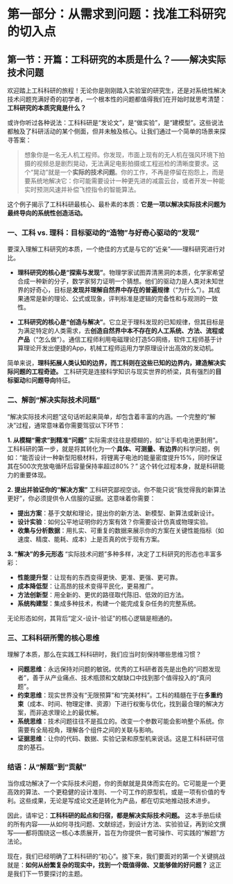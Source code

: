 # 第一部分：从需求到问题：找准工科研究的切入点

## 第一节：开篇：工科研究的本质是什么？——解决实际技术问题

欢迎踏上工科科研的旅程！无论你是刚刚踏入实验室的研究生，还是对系统性解决技术问题充满好奇的初学者，一个根本性的问题都值得我们在开始时就思考清楚：**工科研究的本质究竟是什么？**

或许你听过各种说法：工科科研是“发论文”，是“做实验”，是“建模型”。这些说法都触及了科研活动的某个侧面，但并未触及核心。让我们通过一个简单的场景来探寻答案：

> 想象你是一名无人机工程师。你发现，市面上现有的无人机在强风环境下拍摄的视频总是剧烈晃动，无法满足电影拍摄或工程巡检的清晰度要求。这个“晃动”就是一个**实际的技术问题**。你的工作，不再是停留在抱怨上，而是要系统地解决它：你可能需要设计一种更先进的减震云台，或者开发一种能实时预测风速并补偿飞控指令的智能算法。

这个例子揭示了工科科研最核心、最朴素的本质：**它是一项以解决实际技术问题为最终导向的系统性创造活动。**

### 一、工科 vs. 理科：目标驱动的“造物”与好奇心驱动的“发现”

要深入理解工科研究的本质，一个绝佳的方式是与它的“近亲”——理科研究进行对比。

* **理科研究的核心是“探索与发现”**。物理学家试图弄清黑洞的本质，化学家希望合成一种新的分子，数学家努力证明一个猜想。他们的驱动力是人类对未知世界的好奇心，目标是**发现并理解自然界中存在的普遍规律**（“为什么”）。其成果通常是新的理论、公式或现象，评判标准是逻辑的完备性和与观测的一致性。

* **工科研究的核心是“创造与解决”**。它立足于理科发现的已知规律，但其目标是为满足特定的人类需求，去**创造自然界中本不存在的人工系统、方法、流程或产品**（“怎么做”）。通信工程师利用电磁理论打造5G网络，软件工程师基于计算理论开发出便捷的App，机械工程师运用力学原理设计出高效的发动机。

简单来说，**理科拓展人类认知的边界，而工科则在这些已知的边界内，建造解决实际问题的工程奇迹。** 工科研究是连接科学知识与现实世界的桥梁，具有强烈的**目标驱动**和**问题导向**特征。

### 二、解剖“解决实际技术问题”

“解决实际技术问题”这句话听起来简单，却包含着丰富的内涵。一个完整的“解决”过程，通常意味着你需要驾驭以下环节：

**1. 从模糊“需求”到精准“问题”**
实际需求往往是模糊的，如“让手机电池更耐用”。工科科研的第一步，就是将其转化为一个**具体、可测量、有边界**的科学问题，例如：“能否设计一种新型阳极材料，将锂离子电池的能量密度提升15%，同时保证其在500次充放电循环后容量保持率超过80%？” 这个转化过程本身，就是科研能力的重要体现。

**2. 提出并验证你的“解决方案”**
工科研究鄙视空谈。你不能只说“我觉得我的新算法更好”，你必须提供令人信服的证据。这意味着你需要：

* **提出方案**：基于文献和理论，提出你的新方法、新模型、新算法或新设计。
* **设计实验**：如何公平地证明你的方案有效？你需要设计仿真或物理实验。
* **收集与分析数据**：用扎实、可重复的数据来展示你的方案在关键性能指标（如速度、精度、能耗、成本）上是否真的优于现有方案。

**3. “解决”的多元形态**
“实际技术问题”多种多样，决定了工科研究的形态也丰富多彩：

* **性能提升型**：让现有的东西变得更快、更准、更强、更可靠。
* **成本降低型**：让高昂的技术变得平民化，更易推广。
* **方法创新型**：用全新的、更优的路径取代陈旧、低效的旧方法。
* **系统构建型**：集成多种技术，构建一个能完成复杂任务的完整系统。

无论形态如何，其背后“定义-设计-验证”的核心逻辑是相通的。

### 三、工科科研所需的核心思维

理解了本质，那么在实践工科科研时，我们应当时刻保持哪些思维习惯？

* **问题思维**：永远保持对问题的敏锐。优秀的工科研者首先是出色的“问题发现者”，善于从产业痛点、技术瓶颈和文献缺口中找到那个值得投入的“真问题”。
* **约束思维**：现实世界没有“无限预算”和“完美材料”。工科的精髓在于在**多重约束**（成本、时间、物理定律、资源）下进行权衡与优化，找到最合理的解决方案，而非追求理论上的最优解。
* **系统思维**：技术问题往往不是孤立的。改变一个参数可能会影响整个系统。你需要有全局视角，理解各个组件之间的关联与影响。
* **证据思维**：让你的代码、数据、实验记录和原型机来说话。这是工科科研可信度的基石。

### 结语：从“解题”到“贡献”

当你成功解决了一个实际技术问题，你的贡献就是具体而实在的。它可能是一个更高效的算法、一个更稳健的设计准则、一个可工作的原型机，或是一项有价值的专利。这些成果，无论是写成论文还是转化为产品，都在切实地推动技术进步。

因此，请牢记：**工科科研的起点和归宿，都是解决实际技术问题。** 这本手册后续的所有内容——从如何寻找问题、文献综述，到设计方法、实验验证，再到论文撰写——都将围绕这一核心本质展开，旨在为你提供一套可操作、可实践的“解题”方法论。

现在，我们已经明确了工科科研的“初心”。接下来，我们要面对的第一个关键挑战就是：**如何从纷繁复杂的现实中，找到一个既值得做、又能够做的好问题？** 这正是我们下一节要探讨的主题。

